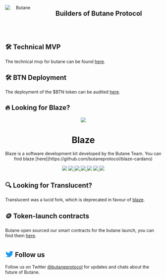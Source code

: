 <p align="center" style="border: none">
  <img src="https://avatars.githubusercontent.com/u/142697482?s=48&v=4" alt="Butane" width="100" align="left"  style="border: none"/>
  <h2 align="center" style="border: none">Builders of Butane Protocol</h2>
</p>
<br  style="border: none"/><br  style="border: none"/>

## 🛠️ Technical MVP
The technical mvp for butane can be found [here](https://github.com/butaneprotocol/technical-mvp).

## 🛠️ BTN Deployment
The deployment of the $BTN token can be audited [here](https://github.com/butaneprotocol/btn-deployment).

## 🔥 Looking for Blaze?
<p align="center">
  <img width="100px" src="https://github.com/butaneprotocol/blaze-cardano/raw/main/logo/BLAZE_LOGO2.svg" align="center"/>
  <h1 align="center">Blaze</h1>
<p align="center">Blaze is a software development kit developed by the Butane Team.
You can find blaze [here](https://github.com/butaneprotocol/blaze-cardano)</p>
<p align="center">
    <img src="https://img.shields.io/github/commit-activity/m/butaneprotocol/blaze-cardano?style=for-the-badge" />
    <a href="https://www.npmjs.com/package/@blaze-cardano/sdk">
      <img src="https://img.shields.io/npm/v/@blaze-cardano/sdk?style=for-the-badge" />
    </a>
     <a href="https://blaze.butane.dev">
      <img src="https://img.shields.io/readthedocs/cardano-lucid?style=for-the-badge" />
    </a>
    <a href="https://www.npmjs.com/package/@blaze-cardano/sdk">
      <img src="https://img.shields.io/npm/dw/@blaze-cardano/sdk?style=for-the-badge" />
    </a>
    <img src="https://img.shields.io/github/license/butaneprotocol/blaze-cardano?style=for-the-badge" />
    <a href="https://twitter.com/butaneprotocol">
      <img src="https://img.shields.io/twitter/follow/butaneprotocol?style=for-the-badge&logo=twitter" />
    </a>
    <a href="https://discord.gg/4hUAdHAexb">
      <img src="https://img.shields.io/discord/946071061567529010?style=for-the-badge&logo=discord&label=chat%20with%20us" />
    </a>
  </p>
</p>

## 🔍 Looking for Translucent?
Translucent was a lucid fork, which is deprecated in favour of [blaze](https://github.com/butaneprotocol/blaze-cardano).

## 🪙 Token-launch contracts
Butane open sourced our smart contracts for the butane launch, you can find them [here](https://github.com/butaneprotocol/token-launch).

## <img src="https://raw.githubusercontent.com/CardanoSolutions/ogmios/master/.github/twitter.svg" height="32" /> Follow us

Follow us on Twitter [@butaneprotocol](https://twitter.com/butaneprotocol) for updates and chats about the future of Butane.
